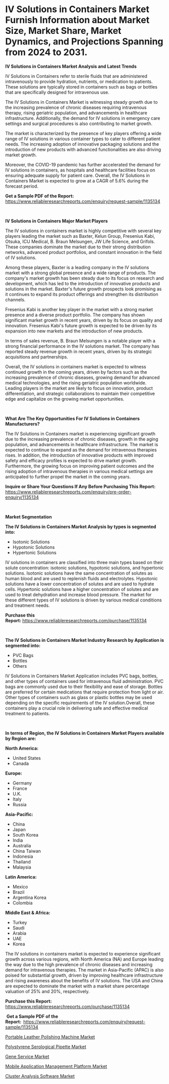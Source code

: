 <p><h1>IV Solutions in Containers Market Furnish Information about Market Size, Market Share, Market Dynamics, and Projections Spanning from 2024 to 2031.</h1></p><p><strong>IV Solutions in Containers Market Analysis and Latest Trends</strong></p>
<p><p>IV Solutions in Containers refer to sterile fluids that are administered intravenously to provide hydration, nutrients, or medication to patients. These solutions are typically stored in containers such as bags or bottles that are specifically designed for intravenous use.</p><p>The IV Solutions in Containers Market is witnessing steady growth due to the increasing prevalence of chronic diseases requiring intravenous therapy, rising geriatric population, and advancements in healthcare infrastructure. Additionally, the demand for IV solutions in emergency care settings and surgical procedures is also contributing to market growth.</p><p>The market is characterized by the presence of key players offering a wide range of IV solutions in various container types to cater to different patient needs. The increasing adoption of innovative packaging solutions and the introduction of new products with advanced functionalities are also driving market growth.</p><p>Moreover, the COVID-19 pandemic has further accelerated the demand for IV solutions in containers, as hospitals and healthcare facilities focus on ensuring adequate supply for patient care. Overall, the IV Solutions in Containers Market is expected to grow at a CAGR of 5.6% during the forecast period.</p></p>
<p><strong>Get a Sample PDF of the Report:&nbsp;</strong> <a href="https://www.reliableresearchreports.com/enquiry/request-sample/1135134">https://www.reliableresearchreports.com/enquiry/request-sample/1135134</a></p>
<p>&nbsp;</p>
<p><strong>IV Solutions in Containers Major Market Players</strong></p>
<p><p>The IV solutions in containers market is highly competitive with several key players leading the market such as Baxter, Kelun Group, Fresenius Kabi, Otsuka, ICU Medical, B. Braun Melsungen, JW Life Science, and Grifols. These companies dominate the market due to their strong distribution networks, advanced product portfolios, and constant innovation in the field of IV solutions.</p><p>Among these players, Baxter is a leading company in the IV solutions market with a strong global presence and a wide range of products. The company's market growth has been steady due to its focus on research and development, which has led to the introduction of innovative products and solutions in the market. Baxter's future growth prospects look promising as it continues to expand its product offerings and strengthen its distribution channels.</p><p>Fresenius Kabi is another key player in the market with a strong market presence and a diverse product portfolio. The company has shown significant market growth in recent years, driven by its focus on quality and innovation. Fresenius Kabi's future growth is expected to be driven by its expansion into new markets and the introduction of new products.</p><p>In terms of sales revenue, B. Braun Melsungen is a notable player with a strong financial performance in the IV solutions market. The company has reported steady revenue growth in recent years, driven by its strategic acquisitions and partnerships.</p><p>Overall, the IV solutions in containers market is expected to witness continued growth in the coming years, driven by factors such as the increasing prevalence of chronic diseases, growing demand for advanced medical technologies, and the rising geriatric population worldwide. Leading players in the market are likely to focus on innovation, product differentiation, and strategic collaborations to maintain their competitive edge and capitalize on the growing market opportunities.</p></p>
<p>&nbsp;</p>
<p><strong>What Are The Key Opportunities For IV Solutions in Containers Manufacturers?</strong></p>
<p><p>The IV Solutions in Containers market is experiencing significant growth due to the increasing prevalence of chronic diseases, growth in the aging population, and advancements in healthcare infrastructure. The market is expected to continue to expand as the demand for intravenous therapies rises. In addition, the introduction of innovative products with improved safety and efficacy profiles is expected to drive market growth. Furthermore, the growing focus on improving patient outcomes and the rising adoption of intravenous therapies in various medical settings are anticipated to further propel the market in the coming years.</p></p>
<p><strong>Inquire or Share Your Questions If Any Before Purchasing This Report:</strong> <a href="https://www.reliableresearchreports.com/enquiry/pre-order-enquiry/1135134">https://www.reliableresearchreports.com/enquiry/pre-order-enquiry/1135134</a></p>
<p>&nbsp;</p>
<p><strong>Market Segmentation</strong></p>
<p><strong>The IV Solutions in Containers Market Analysis by types is segmented into:</strong></p>
<p><ul><li>Isotonic Solutions</li><li>Hypotonic Solutions</li><li>Hypertonic Solutions</li></ul></p>
<p><p>IV solutions in containers are classified into three main types based on their solute concentration: isotonic solutions, hypotonic solutions, and hypertonic solutions. Isotonic solutions have the same concentration of solutes as human blood and are used to replenish fluids and electrolytes. Hypotonic solutions have a lower concentration of solutes and are used to hydrate cells. Hypertonic solutions have a higher concentration of solutes and are used to treat dehydration and increase blood pressure. The market for these different types of IV solutions is driven by various medical conditions and treatment needs.</p></p>
<p><strong>Purchase this Report:&nbsp;</strong><a href="https://www.reliableresearchreports.com/purchase/1135134">https://www.reliableresearchreports.com/purchase/1135134</a></p>
<p>&nbsp;</p>
<p><strong>The IV Solutions in Containers Market Industry Research by Application is segmented into:</strong></p>
<p><ul><li>PVC Bags</li><li>Bottles</li><li>Others</li></ul></p>
<p><p>IV Solutions in Containers Market Application includes PVC bags, bottles, and other types of containers used for intravenous fluid administration. PVC bags are commonly used due to their flexibility and ease of storage. Bottles are preferred for certain medications that require protection from light or air. Other types of containers such as glass or plastic bottles may be used depending on the specific requirements of the IV solution.Overall, these containers play a crucial role in delivering safe and effective medical treatment to patients.</p></p>
<p>&nbsp;</p>
<p><strong>In terms of Region, the IV Solutions in Containers Market Players available by Region are:</strong></p>
<p>
    <p> <strong> North America: </strong>
        <ul>
            <li>United States</li>
            <li>Canada</li>
        </ul>
        </p> 
    <p> <strong> Europe: </strong>
        <ul>
            <li>Germany</li>
            <li>France</li>
            <li>U.K.</li>
            <li>Italy</li>
            <li>Russia</li>
        </ul>
        </p> 
    <p> <strong> Asia-Pacific: </strong>
        <ul>
            <li>China</li>
            <li>Japan</li>
            <li>South Korea</li>
            <li>India</li>
            <li>Australia</li>
            <li>China Taiwan</li>
            <li>Indonesia</li>
            <li>Thailand</li>
            <li>Malaysia</li>
        </ul>
        </p> 
    <p> <strong> Latin America: </strong>
        <ul>
            <li>Mexico</li>
            <li>Brazil</li>
            <li>Argentina Korea</li>
            <li>Colombia</li>
        </ul>
        </p> 
    <p> <strong> Middle East & Africa: </strong>
        <ul>
            <li>Turkey</li>
            <li>Saudi</li>
            <li>Arabia</li>
            <li>UAE</li>
            <li>Korea</li>
        </ul>
    </p>
    </p>
<p><p>The IV solutions in containers market is expected to experience significant growth across various regions, with North America (NA) and Europe leading the way due to the high prevalence of chronic diseases and increasing demand for intravenous therapies. The market in Asia-Pacific (APAC) is also poised for substantial growth, driven by improving healthcare infrastructure and rising awareness about the benefits of IV solutions. The USA and China are expected to dominate the market with a market share percentage valuation of 25% and 20%, respectively.</p></p>
<p><strong>Purchase this Report: </strong><a href="https://www.reliableresearchreports.com/purchase/1135134">https://www.reliableresearchreports.com/purchase/1135134</a></p>
<p>&nbsp;<strong>Get a Sample PDF of the Report:&nbsp;&nbsp;</strong><a href="https://www.reliableresearchreports.com/enquiry/request-sample/1135134">https://www.reliableresearchreports.com/enquiry/request-sample/1135134</a></p>
<p><strong></strong></p>
<p><p><a href="https://github.com/nathandecarvalho/Market-Research-Report-List-2/blob/main/portable-leather-polishing-machine-market.md">Portable Leather Polishing Machine Market</a></p><p><a href="https://github.com/kosella/Market-Research-Report-List-2/blob/main/polystyrene-serological-pipette-market.md">Polystyrene Serological Pipette Market</a></p><p><a href="https://medium.com/@vallieemard78/gene-service-market-competitive-analysis-market-trends-and-forecast-to-2031-5ac843e9d7ae">Gene Service Market</a></p><p><a href="https://medium.com/@soledadroob625/mobile-application-management-platform-market-size-market-outlook-and-market-forecast-2024-to-cf4ec4b97a8f">Mobile Application Management Platform Market</a></p><p><a href="https://medium.com/@elzaziemann1943/cluster-analysis-software-market-analysis-its-cagr-market-segmentation-and-global-industry-fef8d884140b">Cluster Analysis Software Market</a></p></p>
